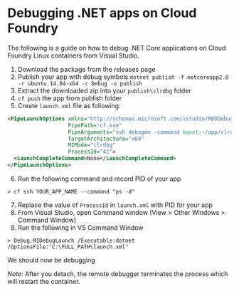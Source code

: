 # Debugging .NET apps on Cloud Foundry
The following is a guide on how to debug .NET Core applications on Cloud Foundry Linux containers from Visual Studio.

1. Download the package from the releases page
2. Publish your app with debug symbols `dotnet publish -f netcoreapp2.0 -r ubuntu.14.04-x64 -c Debug -o publish`
3. Extract the downloaded zip into your `publish\clrdbg` folder
4. `cf push` the app from publish folder
5. Create `launch.xml` file as following:
```xml
<PipeLaunchOptions xmlns="http://schemas.microsoft.com/vstudio/MDDDebuggerOptions/2014"
                   PipePath="cf.exe" 
                   PipeArguments="ssh debugme -command &quot;~/app/clrdbg/clrdbg --interpreter=mi&quot;"
                   TargetArchitecture="x64" 
                   MIMode="clrdbg" 
                   ProcessId="41">
  <LaunchCompleteCommand>None</LaunchCompleteCommand>
</PipeLaunchOptions>
```
6. Run the following command and record PID of your app
```
> cf ssh YOUR_APP_NAME --command "ps -d"
```
7. Replace the value of `ProcessId` in `launch.xml` with PID for your app
8. From Visual Studio, open Command window (View > Other Windows > Command Window)
9. Run the following in VS Command Window
```
> Debug.MIDebugLaunch /Executable:dotnet /OptionsFile:"C:\FULL_PATH\launch.xml"
```

We should now be debugging

*Note*: After you detach, the remote debugger terminates the process which will restart the container.
